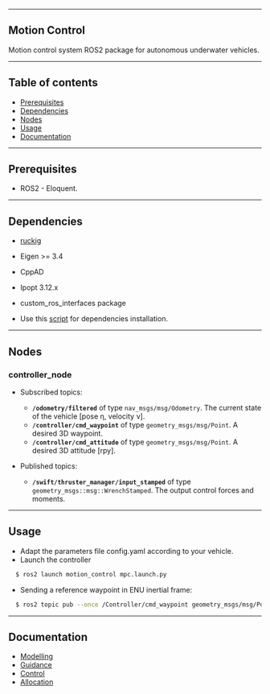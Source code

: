 --------
Motion Control
------

Motion control system ROS2 package for autonomous underwater vehicles.

--------
Table of contents
------

* [Prerequisites](#Prerequisites)
* [Dependencies](#Dependencies )
* [Nodes](#Nodes)
* [Usage](#Usage)
* [Documentation](#Documentation)

--------
Prerequisites
------

* ROS2 - Eloquent.

--------
Dependencies
------

* [ruckig](https://github.com/pantor/ruckig)
* Eigen >= 3.4
* CppAD
* Ipopt 3.12.x
* custom_ros_interfaces package

* Use this [script](https://github.com/VorteX-co/VAUV/tree/master/tools/scripts/mpc_setup) for dependencies installation.

--------
Nodes
------

### controller_node

- Subscribed topics:
  - **`/odometry/filtered`** of type `nav_msgs/msg/Odometry`. The current state of the vehicle [pose η, velocity ν].
  - **`/controller/cmd_waypoint`** of type `geometry_msgs/msg/Point`. A desired 3D waypoint.
  - **`/controller/cmd_attitude`** of type `geometry_msgs/msg/Point`. A desired 3D attitude [rpy].

- Published topics:
  - **`/swift/thruster_manager/input_stamped`** of type `geometry_msgs::msg::WrenchStamped`. The output control forces and moments.

--------
Usage
------

* Adapt the parameters file config.yaml according to your vehicle.
* Launch the controller

```sh
  $ ros2 launch motion_control mpc.launch.py
```

* Sending a reference waypoint in ENU inertial frame:

```sh
  $ ros2 topic pub --once /Controller/cmd_waypoint geometry_msgs/msg/Point "{x: 10.0 , y: 10.0, z: -10.0}"
```

--------
Documentation
------

* [Modelling](docs/model/model.md)
* [Guidance](docs/guidance/guidance.md)
* [Control](docs/control/mpc.md)
* [Allocation](docs/control_allocation/control_allocation.md)

